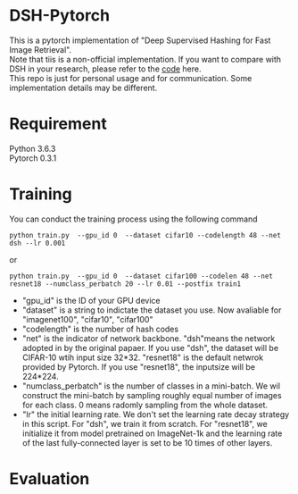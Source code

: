 # DSH-Pytorch
This is a pytorch implementation of "Deep Supervised Hashing for Fast Image Retrieval".  
Note that tiis is a non-official implementation. If you want to compare with DSH in your research, please refer to the [code](https://github.com/lhmRyan/deep-supervised-hashing-DSH) here.  
This repo is just for personal usage and for communication. Some implementation details may be different.

# Requirement
Python 3.6.3  
Pytorch 0.3.1

# Training
You can conduct the training process using the following command  
```
python train.py  --gpu_id 0  --dataset cifar10 --codelength 48 --net dsh --lr 0.001
```
or 
```
python train.py  --gpu_id 0  --dataset cifar100 --codelen 48 --net resnet18 --numclass_perbatch 20 --lr 0.01 --postfix train1
```
* "gpu_id" is the ID of your GPU device
* "dataset" is a string to indictate the dataset you use. Now avaliable for "imagenet100", "cifar10", "cifar100"
* "codelength" is the number of hash codes
* "net" is the indicator of network backbone. "dsh"means the network adopted in by the original papaer. If you use "dsh", the dataset will be CIFAR-10 wtih input size 32\*32. "resnet18" is the default netwrok provided by Pytorch. If you use "resnet18", the inputsize will be 224\*224.
* "numclass_perbatch" is the number of classes in a mini-batch. We wil construct the mini-batch by sampling roughly equal number of images for each class. 0 means radomly sampling from the whole dataset.
* "lr" the initial learning rate. We don't set the learning rate decay strategy in this script. For "dsh", we train it from scratch. For "resnet18", we initialize it from model pretrained on ImageNet-1k and the learning rate of the last fully-connected layer is set to be 10 times of other layers. 

# Evaluation


<!-- # Evaluation
You can calculate MAP by running the following code:
```
python test.py --gpu_id 0 --dataset cifar100 --codelength 48 --model_path ./XX/snapshots/XX.pth
```
Note that  the quey set and the databae set are identical and they are both the validation set of the original dataset. -->


